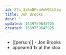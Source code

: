 ```yaml
---
id: 27a_3iEmDFkaVuW01LXiq
title: Jon Brooks
desc: ''
updated: 1639759645925
created: 1639759645925
---
```



- [[person]] - Jon Brooks
- appeared 1x at the stoa
